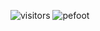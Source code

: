 ![visitors](https://visitor-badge.glitch.me/badge?page_id=krebox.visitors-badge&left_color=black&right_color=blue)
![pefoot](https://img.shields.io/badge/pe-foot-green)
<!---
krebox/krebox is a ✨ special ✨ repository because its `README.md` (this file) appears on your GitHub profile.
You can click the Preview link to take a look at your changes.
--->
